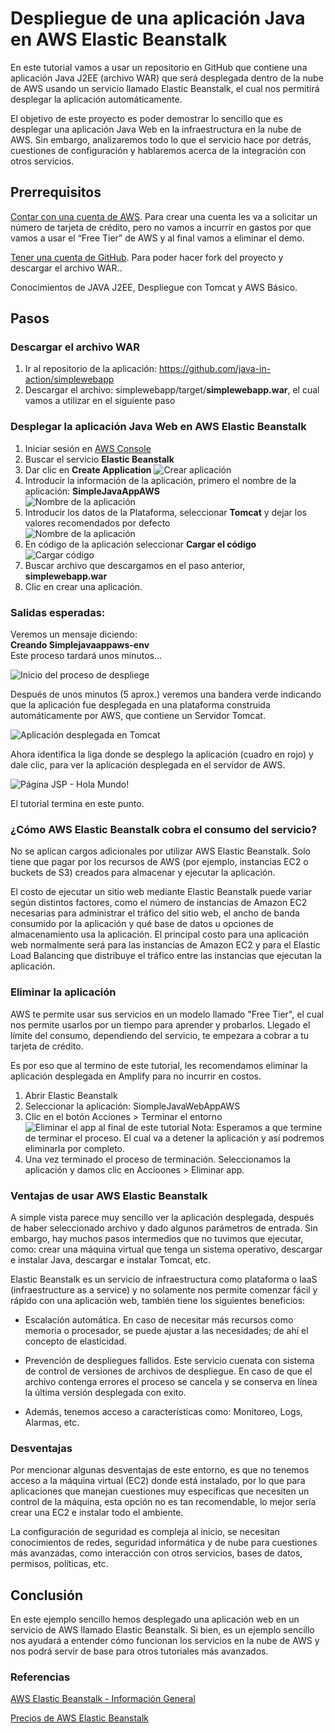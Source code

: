 # Despliegue de una aplicación Java en AWS Elastic Beanstalk

En este tutorial vamos a usar un repositorio en GitHub que contiene una aplicación Java J2EE (archivo WAR) que será desplegada dentro de la nube de AWS usando un servicio llamado Elastic Beanstalk, el cual nos permitirá desplegar la aplicación automáticamente. 

El objetivo de este proyecto es poder demostrar lo sencillo que es desplegar una aplicación Java Web en la infraestructura en la nube de AWS. Sin embargo, analizaremos todo lo que el servicio hace por detrás, cuestiones de configuración y hablaremos acerca de la integración con otros servicios.

## Prerrequisitos

[Contar con una cuenta de AWS](https://aws.amazon.com/es/). Para crear una cuenta les va a solicitar un número de tarjeta de crédito, pero no vamos a incurrir en gastos por que vamos a usar el “Free Tier” de AWS y al final vamos a eliminar el demo.

[Tener una cuenta de GitHub](https://github.com/). Para poder hacer fork del proyecto y descargar el archivo WAR..

Conocimientos de JAVA J2EE, Despliegue con Tomcat y AWS Básico.

## Pasos

### Descargar el archivo WAR

1) Ir al repositorio de la aplicación: https://github.com/java-in-action/simplewebapp
2) Descargar el archivo: simplewebapp/target/**simplewebapp.war**, el cual vamos a utilizar en el siguiente paso


### Desplegar la aplicación Java Web en AWS Elastic Beanstalk

1) Iniciar sesión en [AWS Console](https://aws.amazon.com/es/)
2) Buscar el servicio **Elastic Beanstalk**
3) Dar clic en **Create Application** 
![Crear aplicación](/img/create_app.jpg)
4) Introducir la información de la aplicación, primero el nombre de la aplicación: **SimpleJavaAppAWS**  
![Nombre de la aplicación](/img/nombre_app.jpg)  
5) Introducir los datos de la Plataforma, seleccionar **Tomcat** y dejar los valores recomendados por defecto  
![Nombre de la aplicación](/img/datos_plataforma.jpg)
6) En código de la aplicación seleccionar **Cargar el código**  
![Cargar código](/img/cargar_codigo.jpg)
8) Buscar archivo que descargamos en el paso anterior, **simplewebapp.war**
9) Clic en crear una aplicación.

### Salidas esperadas:

Veremos un mensaje diciendo:  
**Creando Simplejavaappaws-env**  
Este proceso tardará unos minutos...

![Inicio del proceso de despliege](/img/creando_app.jpg)

Después de unos minutos (5 aprox.) veremos una bandera verde indicando que la aplicación fue desplegada en una plataforma construida automáticamente por AWS, que contiene un Servidor Tomcat. 

![Aplicación desplegada en Tomcat](/img/app_creada.jpg)

Ahora identifica la liga donde se desplego la aplicación (cuadro en rojo) y dale clic, para ver la aplicación desplegada en el servidor de AWS.

![Página JSP - Hola Mundo!](/img/hello_world_page.jpg)

El tutorial termina en este punto. 

### ¿Cómo AWS Elastic Beanstalk cobra el consumo del servicio?
No se aplican cargos adicionales por utilizar AWS Elastic Beanstalk. Solo tiene que pagar por los recursos de AWS (por ejemplo, instancias EC2 o buckets de S3) creados para almacenar y ejecutar la aplicación.

El costo de ejecutar un sitio web mediante Elastic Beanstalk puede variar según distintos factores, como el número de instancias de Amazon EC2 necesarias para administrar el tráfico del sitio web, el ancho de banda consumido por la aplicación y qué base de datos u opciones de almacenamiento usa la aplicación. El principal costo para una aplicación web normalmente será para las instancias de Amazon EC2 y para el Elastic Load Balancing que distribuye el tráfico entre las instancias que ejecutan la aplicación.

### Eliminar la aplicación

AWS te permite usar sus servicios en un modelo llamado "Free Tier", el cual nos permite usarlos por un tiempo para aprender y probarlos. Llegado el límite del consumo, dependiendo del servicio, te empezara a cobrar a tu tarjeta de crédito.

Es por eso que al termino de este tutorial, les recomendamos eliminar la aplicación desplegada en Amplify para no incurrir en costos.

1) Abrir Elastic Beanstalk
2) Seleccionar la aplicación: SiompleJavaWebAppAWS
3) Clic en el botón Acciones > Terminar el entorno 
![Eliminar el app al final de este tutorial](/img/delete_app.jpg)
Nota: Esperamos a que termine de terminar el proceso. El cual va a detener la aplicación y así podremos eliminarla por completo.
4) Una vez terminado el proceso de terminación. Seleccionamos la aplicación y damos clic en Accioones > Eliminar app.


### Ventajas de usar AWS Elastic Beanstalk

A simple vista parece muy sencillo ver la aplicación desplegada, después de haber seleccionado archivo y dado algunos parámetros de entrada. Sin embargo, hay muchos pasos intermedios que no tuvimos que ejecutar, como: crear una máquina virtual que tenga un sistema operativo, descargar e instalar Java, descargar e instalar Tomcat, etc. 


Elastic Beanstalk es un servicio de infraestructura como plataforma o IaaS (infraestructure as a service) y no solamente nos permite comenzar fácil y rápido con una aplicación web, también tiene los siguientes beneficios:

* Escalación automática. En caso de necesitar más recursos como memoria o procesador, se puede ajustar a las necesidades; de ahí el concepto de elasticidad. 

* Prevención de despliegues fallidos. Este servicio cuenata con sistema de control de versiones de archivos de despliegue. En caso de que el archivo contenga errores el proceso se cancela y se conserva en línea la última versión desplegada con exito.

* Además, tenemos acceso a características como: Monitoreo, Logs, Alarmas, etc. 

### Desventajas

Por mencionar algunas desventajas de este entorno, es que no tenemos acceso a la máquina virtual (EC2) donde está instalado, por lo que para aplicaciones que manejan cuestiones muy específicas que necesiten un control de la máquina, esta opción no es tan recomendable, lo mejor sería crear una EC2 e instalar todo el ambiente. 

La configuración de seguridad es compleja al inicio, se necesitan conocimientos de redes, seguridad informática y de nube para cuestiones más avanzadas, como interacción con otros servicios, bases de datos, permisos, políticas, etc.

## Conclusión

En este ejemplo sencillo hemos desplegado una aplicación web en un servicio de AWS llamado Elastic Beanstalk. Si bien, es un ejemplo sencillo nos ayudará a entender cómo funcionan los servicios en la nube de AWS y nos podrá servir de base para otros tutoriales más avanzados.

### Referencias

[AWS Elastic Beanstalk - Información General](https://aws.amazon.com/es/elasticbeanstalk/)

[Precios de AWS Elastic Beanstalk](https://aws.amazon.com/es/elasticbeanstalk/pricing/)



